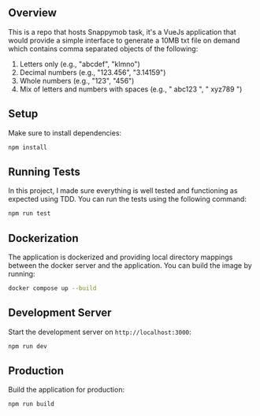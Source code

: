 ## Overview

This is a repo that hosts Snappymob task, it's a VueJs application that would provide a simple interface to generate a
10MB txt file on demand which contains comma separated objects of the following:

1. Letters only (e.g., "abcdef", "klmno")
2. Decimal numbers (e.g., "123.456", "3.14159")
3. Whole numbers (e.g., "123", "456")
4. Mix of letters and numbers with spaces (e.g., "   abc123   ", "  xyz789 ")

## Setup

Make sure to install dependencies:

```bash
npm install
```

## Running Tests

In this project, I made sure everything is well tested and functioning as expected using TDD. You can run the tests using the following command:

```bash
npm run test
```

## Dockerization

The application is dockerized and providing local directory mappings between the docker server and the application. You can build the image by running:

```bash
docker compose up --build
```

## Development Server

Start the development server on `http://localhost:3000`:

```bash
npm run dev
```

## Production

Build the application for production:

```bash
npm run build
```